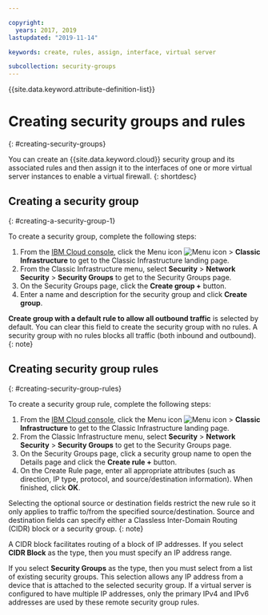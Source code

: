```yaml
---

copyright:
  years: 2017, 2019
lastupdated: "2019-11-14"

keywords: create, rules, assign, interface, virtual server

subcollection: security-groups
---
```


{{site.data.keyword.attribute-definition-list}}

# Creating security groups and rules
{: #creating-security-groups}

You can create an {{site.data.keyword.cloud}} security group and its associated rules and then assign it to the interfaces of one or more virtual server instances to enable a virtual firewall.
{: shortdesc}

## Creating a security group
{: #creating-a-security-group-1}

To create a security group, complete the following steps:

1. From the [IBM Cloud console](https://cloud.ibm.com/), click the Menu icon ![Menu icon](../../icons/icon_hamburger.svg) > **Classic Infrastructure** to get to the Classic Infrastructure landing page.
1. From the Classic Infrastructure menu, select **Security** >  **Network Security** > **Security Groups** to get to the Security Groups page.
1. On the Security Groups page, click the **Create group +** button.
1. Enter a name and description for the security group and click **Create group**.

**Create group with a default rule to allow all outbound traffic** is selected by default. You can clear this field to create the security group with no rules. A security group with no rules blocks all traffic (both inbound and outbound).
{: note}

## Creating security group rules
{: #creating-security-group-rules}

To create a security group rule, complete the following steps:

1. From the [IBM Cloud console](https://cloud.ibm.com/), click the Menu icon ![Menu icon](../../icons/icon_hamburger.svg) > **Classic Infrastructure** to get to the Classic Infrastructure landing page.
1. From the Classic Infrastructure menu, select **Security** > **Network Security** > **Security Groups** to get to the Security Groups page.
1. On the Security Groups page, click a security group name to open the Details page and click the **Create rule +** button.
1. On the Create Rule page, enter all appropriate attributes (such as direction, IP type, protocol, and source/destination information). When finished, click **OK**.

Selecting the optional source or destination fields restrict the new rule so it only applies to traffic to/from the specified source/destination. Source and destination fields can specify either a Classless Inter-Domain Routing (CIDR) block or a security group.
{: note}

A CIDR block facilitates routing of a block of IP addresses. If you select **CIDR Block** as the type, then you must specify an IP address range.

If you select **Security Groups** as the type, then you must select from a list of existing security groups. This selection allows any IP address from a device that is attached to the selected security group. If a virtual server is configured to have multiple IP addresses, only the primary IPv4 and IPv6 addresses are used by these remote security group rules.

